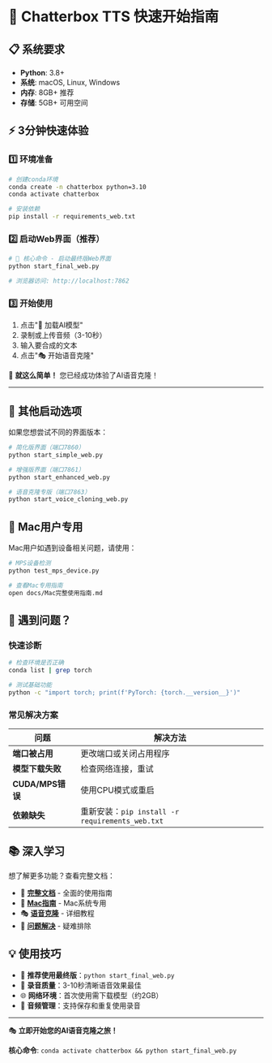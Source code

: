 # 🚀 Chatterbox TTS 快速开始指南

## 📋 系统要求

- **Python**: 3.8+
- **系统**: macOS, Linux, Windows
- **内存**: 8GB+ 推荐
- **存储**: 5GB+ 可用空间

## ⚡ 3分钟快速体验

### 1️⃣ 环境准备
```bash
# 创建conda环境
conda create -n chatterbox python=3.10
conda activate chatterbox

# 安装依赖
pip install -r requirements_web.txt
```

### 2️⃣ 启动Web界面（推荐）
```bash
# 🎯 核心命令 - 启动最终版Web界面
python start_final_web.py

# 浏览器访问: http://localhost:7862
```

### 3️⃣ 开始使用
1. 点击"🔧 加载AI模型"
2. 录制或上传音频（3-10秒）
3. 输入要合成的文本
4. 点击"🎭 开始语音克隆"

🎉 **就这么简单！** 您已经成功体验了AI语音克隆！

---

## 📱 其他启动选项

如果您想尝试不同的界面版本：

```bash
# 简化版界面（端口7860）
python start_simple_web.py

# 增强版界面（端口7861）  
python start_enhanced_web.py

# 语音克隆专版（端口7863）
python start_voice_cloning_web.py
```

## 🍎 Mac用户专用

Mac用户如遇到设备相关问题，请使用：
```bash
# MPS设备检测
python test_mps_device.py

# 查看Mac专用指南
open docs/Mac完整使用指南.md
```

## 🔧 遇到问题？

### 快速诊断
```bash
# 检查环境是否正确
conda list | grep torch

# 测试基础功能
python -c "import torch; print(f'PyTorch: {torch.__version__}')"
```

### 常见解决方案

| 问题 | 解决方法 |
|------|----------|
| **端口被占用** | 更改端口或关闭占用程序 |
| **模型下载失败** | 检查网络连接，重试 |
| **CUDA/MPS错误** | 使用CPU模式或重启 |
| **依赖缺失** | 重新安装：`pip install -r requirements_web.txt` |

## 📚 深入学习

想了解更多功能？查看完整文档：

- 📖 **[完整文档](docs/README.md)** - 全面的使用指南
- 🍎 **[Mac指南](docs/Mac完整使用指南.md)** - Mac系统专用
- 🎭 **[语音克隆](docs/语音克隆完整指南.md)** - 详细教程
- 🔧 **[问题解决](docs/常见问题解决方案.md)** - 疑难排除

## 💡 使用技巧

- 🎯 **推荐使用最终版**：`python start_final_web.py`
- 🎤 **录音质量**：3-10秒清晰语音效果最佳
- 🌐 **网络环境**：首次使用需下载模型（约2GB）
- 💾 **音频管理**：支持保存和重复使用录音

---

🎭 **立即开始您的AI语音克隆之旅！**

**核心命令**: `conda activate chatterbox && python start_final_web.py` 